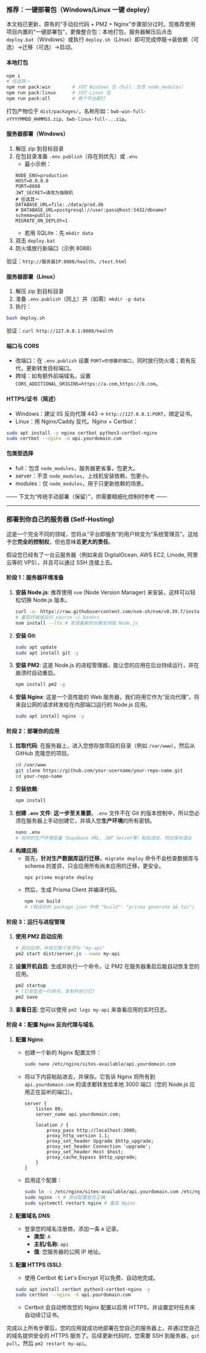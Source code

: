 ### 推荐：一键部署包（Windows/Linux 一键 deploy）

本文档已更新，原有的“手动拉代码 + PM2 + Nginx”步骤部分过时。现推荐使用项目内置的“一键部署包”，更像整合包：本地打包，服务器解压后点击 `deploy.bat`（Windows）或执行 `deploy.sh`（Linux）即可完成停服→装依赖（可选）→迁移（可选）→启动。

#### 本地打包

```bash
npm i
# 任选其一
npm run pack:win        # 只打 Windows 包（full：包含 node_modules）
npm run pack:linux      # 只打 Linux 包
npm run pack:all        # 两个平台都打
```

打包产物位于 `dist/packages/`，名称形如：`bwb-win-full-vYYYYMMDD_HHMMSS.zip`、`bwb-linux-full-...zip`。

#### 服务器部署（Windows）

1) 解压 zip 到目标目录
2) 在包目录准备 `.env.publish`（存在则优先）或 `.env`
   - 最小示例：
   ```env
   NODE_ENV=production
   HOST=0.0.0.0
   PORT=8088
   JWT_SECRET=请改为强随机
   # 任选其一
   DATABASE_URL=file:./data/prod.db
   # DATABASE_URL=postgresql://user:pass@host:5432/dbname?schema=public
   MIGRATE_ON_DEPLOY=1
   ```
   - 若用 SQLite：先 `mkdir data`
3) 双击 `deploy.bat`
4) 防火墙放行新端口（示例 8088）

验证：`http://服务器IP:8088/health`、`/test.html`

#### 服务器部署（Linux）

1) 解压 zip 到目标目录
2) 准备 `.env.publish`（同上）并（如需）`mkdir -p data`
3) 执行：
```bash
bash deploy.sh
```

验证：`curl http://127.0.0.1:8088/health`

#### 端口与 CORS

- 改端口：在 `.env.publish` 设置 `PORT=你想要的端口`，同时放行防火墙；若有反代，更新转发目标端口。
- 跨域：如有额外前端域名，设置 `CORS_ADDITIONAL_ORIGINS=https://a.com,https://b.com`。

#### HTTPS/证书（简述）

- Windows：建议 IIS 反向代理 443 → `http://127.0.0.1:PORT`，绑定证书。
- Linux：用 Nginx/Caddy 反代。Nginx + Certbot：
```bash
sudo apt install -y nginx certbot python3-certbot-nginx
sudo certbot --nginx -d api.yourdomain.com
```

#### 包类型选择

- full：包含 `node_modules`，服务器更省事，包更大。
- server：不含 `node_modules`，上线机安装依赖，包更小。
- modules：仅 `node_modules`，用于只更新依赖的场景。

—— 下文为“传统手动部署（保留）”，供需要精细化控制时参考 ——

-----

### **部署到你自己的服务器 (Self-Hosting)**

这是一个完全不同的领域，您将从“平台即服务”的用户转变为“系统管理员”。这给予您**完全的控制权**，但也意味着**更大的责任**。

假设您已经有了一台云服务器（例如来自 DigitalOcean, AWS EC2, Linode, 阿里云等的 VPS），并且可以通过 SSH 连接上去。

#### **阶段 1：服务器环境准备**

1.  **安装 Node.js**: 推荐使用 `nvm` (Node Version Manager) 来安装，这样可以轻松切换 Node.js 版本。
    ```bash
    curl -o- https://raw.githubusercontent.com/nvm-sh/nvm/v0.39.7/install.sh | bash
    # 重启终端或运行 source ~/.bashrc
    nvm install --lts # 安装最新的长期支持版 Node.js
    ```
2.  **安装 Git**:
    ```bash
    sudo apt update
    sudo apt install git -y
    ```
3.  **安装 PM2**: 这是 Node.js 的进程管理器，能让您的应用在后台持续运行，并在崩溃时自动重启。
    ```bash
    npm install pm2 -g
    ```
4.  **安装 Nginx**: 这是一个高性能的 Web 服务器，我们将用它作为“反向代理”，将来自公网的请求转发给在内部端口运行的 Node.js 应用。
    ```bash
    sudo apt install nginx -y
    ```

#### **阶段 2：部署你的应用**

1.  **拉取代码**: 在服务器上，进入您想存放项目的目录（例如 `/var/www`），然后从 GitHub 克隆您的项目。
    ```bash
    cd /var/www
    git clone https://github.com/your-username/your-repo-name.git
    cd your-repo-name
    ```
2.  **安装依赖**:
    ```bash
    npm install
    ```
3.  **创建 `.env` 文件**: **这一步至关重要**。`.env` 文件不在 Git 的版本控制中，所以您必须在服务器上手动创建它，并填入您**生产环境**的所有密钥。
    ```bash
    nano .env
    # 将你的生产环境变量（Supabase URL, JWT Secret等）粘贴进去，然后保存退出
    ```
4.  **构建应用**:
      * 首先，**针对生产数据库运行迁移**。`migrate deploy` 命令不会检查数据库与 schema 的差异，只会应用所有尚未应用的迁移，更安全。
        ```bash
        npx prisma migrate deploy
        ```
      * 然后，生成 Prisma Client 并编译代码。
        ```bash
        npm run build 
        # (假设你的 package.json 中有 "build": "prisma generate && tsc")
        ```

#### **阶段 3：运行与进程管理**

1.  **使用 PM2 启动应用**:
    ```bash
    # 启动应用，并给它取个名字叫 "my-api"
    pm2 start dist/server.js --name my-api
    ```
2.  **设置开机自启**: 生成并执行一个命令，让 PM2 在服务器重启后能自动恢复您的应用。
    ```bash
    pm2 startup
    # (它会生成一行命令，复制并执行它)
    pm2 save
    ```
3.  **查看日志**: 您可以使用 `pm2 logs my-api` 来查看应用的实时日志。

#### **阶段 4：配置 Nginx 反向代理与域名**

1.  **配置 Nginx**:

      * 创建一个新的 Nginx 配置文件：
        ```bash
        sudo nano /etc/nginx/sites-available/api.yourdomain.com
        ```
      * 将以下内容粘贴进去，并保存。它告诉 Nginx 将所有到 `api.yourdomain.com` 的请求都转发给本地 3000 端口（您的 Node.js 应用正在监听的端口）。
        ```nginx
        server {
            listen 80;
            server_name api.yourdomain.com;

            location / {
                proxy_pass http://localhost:3000;
                proxy_http_version 1.1;
                proxy_set_header Upgrade $http_upgrade;
                proxy_set_header Connection 'upgrade';
                proxy_set_header Host $host;
                proxy_cache_bypass $http_upgrade;
            }
        }
        ```
      * 启用这个配置：
        ```bash
        sudo ln -s /etc/nginx/sites-available/api.yourdomain.com /etc/nginx/sites-enabled/
        sudo nginx -t # 测试配置是否正确
        sudo systemctl restart nginx # 重启 Nginx
        ```

2.  **配置域名 DNS**:

      * 登录您的域名注册商，添加一条 `A` 记录。
          * **类型**: `A`
          * **主机/名称**: `api`
          * **值**: 您服务器的公网 IP 地址。

3.  **配置 HTTPS (SSL)**:

      * 使用 Certbot 和 Let's Encrypt 可以免费、自动地完成。

    <!-- end list -->

    ```bash
    sudo apt install certbot python3-certbot-nginx -y
    sudo certbot --nginx -d api.yourdomain.com
    ```

      * Certbot 会自动修改您的 Nginx 配置以启用 HTTPS，并设置定时任务来自动续订证书。

完成以上所有步骤后，您的应用就成功地部署在您自己的服务器上，并通过您自己的域名提供安全的 HTTPS 服务了。后续更新代码时，您需要 SSH 到服务器，`git pull`，然后 `pm2 restart my-api`。
